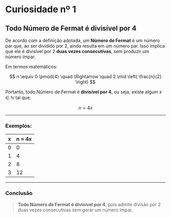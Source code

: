 # Curiosidade nº 1

## Todo Número de Fermat é divisível por 4

De acordo com a definição adotada, um **Número de Fermat** é um número par que, ao ser dividido por 2, ainda resulta em um número par. Isso implica que ele é divisível por 2 **duas vezes consecutivas**, sem produzir um número ímpar.

Em termos matemáticos:

$$
n \equiv 0 \pmod{4} \quad \Rightarrow \quad 2 \mid \left( \frac{n}{2} \right)
$$

Portanto, todo Número de Fermat é **divisível por 4**, ou seja, existe algum $x \in \mathbb{N}$ tal que:

$$
n = 4x
$$

---

### Exemplos:

| x | n = 4x |
|--------|--------------|
| 0      | 0            |
| 1      | 4            |
| 2      | 8            |
| 3      | 12           |

---

### Conclusão

> **Todo Número de Fermat é divisível por 4**, pois admite divisão por 2 duas vezes consecutivas sem gerar um número ímpar.